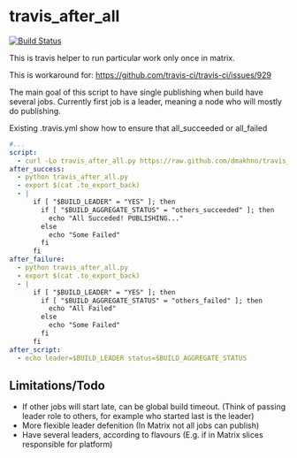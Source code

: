 travis_after_all 
================

[![Build Status](https://travis-ci.org/dmakhno/travis_after_all.png?branch=master)](https://travis-ci.org/dmakhno/travis_after_all)

This is travis helper to run particular work only once in matrix.

This is workaround for: https://github.com/travis-ci/travis-ci/issues/929

The main goal of this script to have single publishing when build have several jobs. Currently first job is a leader, meaning a node who will mostly do publishing.

Existing .travis.yml show how to ensure that all_succeeded or all_failed

```yaml
#...
script:
  - curl -Lo travis_after_all.py https://raw.github.com/dmakhno/travis_after_all/master/travis_after_all.py
after_success:
  - python travis_after_all.py
  - export $(cat .to_export_back)
  - |
      if [ "$BUILD_LEADER" = "YES" ]; then
        if [ "$BUILD_AGGREGATE_STATUS" = "others_succeeded" ]; then
          echo "All Succeded! PUBLISHING..."
        else
          echo "Some Failed"
        fi
      fi
after_failure:
  - python travis_after_all.py
  - export $(cat .to_export_back)
  - |
      if [ "$BUILD_LEADER" = "YES" ]; then
        if [ "$BUILD_AGGREGATE_STATUS" = "others_failed" ]; then
          echo "All Failed"
        else
          echo "Some Failed"
        fi
      fi
after_script:
  - echo leader=$BUILD_LEADER status=$BUILD_AGGREGATE_STATUS
```

Limitations/Todo
----------------

- If other jobs will start late, can be global build timeout. (Think of passing leader role to others, for example who started last is the leader)
- More flexible leader defenition (In Matrix not all jobs can publish)
- Have several leaders, according to flavours (E.g. if in Matrix slices responsible for platform)
